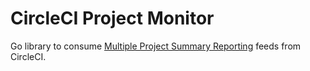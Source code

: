 # CircleCI Project Monitor

Go library to consume [Multiple Project Summary Reporting](http://confluence.public.thoughtworks.org/display/CI/Multiple+Project+Summary+Reporting+Standard) feeds from CircleCI. 